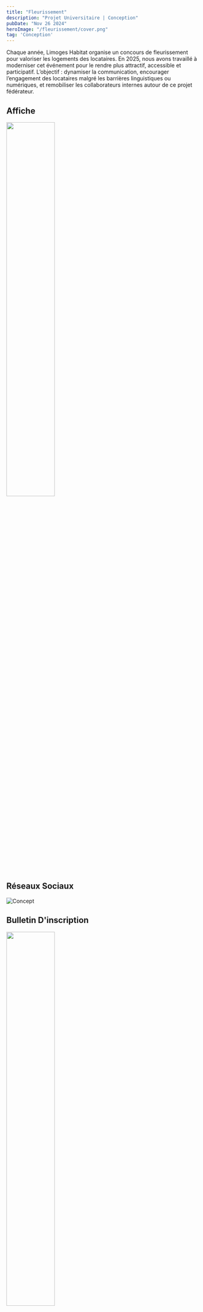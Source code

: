 ```yaml
---
title: "Fleurissement"
description: "Projet Universitaire | Conception"
pubDate: "Nov 26 2024"
heroImage: "/fleurissement/cover.png"
tag: 'Conception'
---
```


Chaque année, Limoges Habitat organise un concours de fleurissement pour valoriser les logements des locataires. En 2025, nous avons travaillé à moderniser cet événement pour le rendre plus attractif, accessible et participatif. L’objectif : dynamiser la communication, encourager l’engagement des locataires malgré les barrières linguistiques ou numériques, et remobiliser les collaborateurs internes autour de ce projet fédérateur.

## Affiche

<div class="flex md:flex-row flex-col gap-8 items-center mb-8">

<img src="/fleurissement/affiche.png" style="width: 50%;">

</div>

## Réseaux Sociaux

<div class="flex md:flex-row flex-col md:gap-8">

![Concept](/fleurissement/reseaux.png)

</div>

## Bulletin D'inscription

<div class="flex md:flex-row flex-col md:gap-8 mb-8">

<img src="/fleurissement/bulletin.png" style="width: 50%;">

</div>


## Éléments Visuelle

<img src="/fleurissement/element.png" style="width: 50%; margin-bottom: 2rem">

## Motion Design

<div class="flex justify-center h-[80vh] m-8">
    <iframe class="max-w-3xl rounded shadow-lg aspect-[9/16]" src='https://youtube.com/embed/xn9jnH9w-wU' title=”YouTube video player” frameborder=”0″ allow=”accelerometer; allowfullscreen></iframe>
</div>
